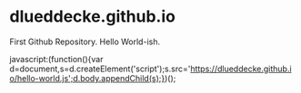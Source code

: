 # dlueddecke.github.io
First Github Repository.  Hello World-ish.

javascript:(function(){var d=document,s=d.createElement('script');s.src='https://dlueddecke.github.io/hello-world.js';d.body.appendChild(s);})();

